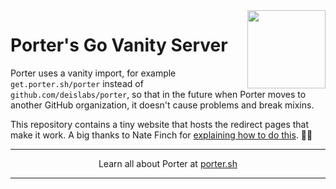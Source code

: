 <img align="right" src="docs/static/images/porter-notext.png" width="125px" />

# Porter's Go Vanity Server

Porter uses a vanity import, for example `get.porter.sh/porter` instead of `github.com/deislabs/porter`, so that in the future when Porter moves to another GitHub organization, it doesn't cause problems and break mixins.

This repository contains a tiny website that hosts the redirect pages that make it work. A big thanks to Nate Finch for [explaining how to do this][blog]. 🙇‍♀️

[blog]: https://npf.io/2016/10/vanity-imports-with-hugo/

---

<p align="center">Learn all about Porter at <a href="https://porter.sh">porter.sh</a></p>

---
